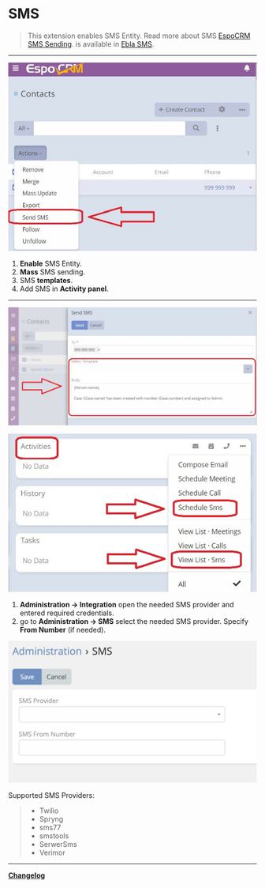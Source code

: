 # SMS <a href="https://www.eblasoft.com.tr/espocrm-extension-page/sms" target="_blank" id="ext-version" data-id="64a6d717d1ec80e20"></a>

> This extension enables SMS Entity.
> Read more about SMS [EspoCRM SMS Sending](https://docs.espocrm.com/administration/sms-sending/).
> is available in [Ebla SMS](https://www.eblasoft.com.tr/espocrm-extension-page/sms).

---

![Overview](../../_static/images/extensions/sms/sms.png )

1. **Enable** SMS Entity.
2. **Mass** SMS sending.
3. SMS **templates**.
4. Add SMS in **Activity panel**.

---

![Features](../../_static/images/extensions/sms/features.jpg )

![Features](../../_static/images/extensions/sms/activity-panel.jpg )

1. **Administration -> Integration** open the needed SMS provider and entered required credentials.
2. go to **Administration -> SMS** select the needed SMS provider. Specify **From Number** (if needed).

![SMS Provider](../../_static/images/extensions/sms/sms-provider.png )

Supported SMS Providers:
> - Twilio
> - Spryng
> - sms77
> - smstools
> - SerwerSms
> - Verimor

---

**<font color=gray> [Changelog](changelog.md) </font>**


